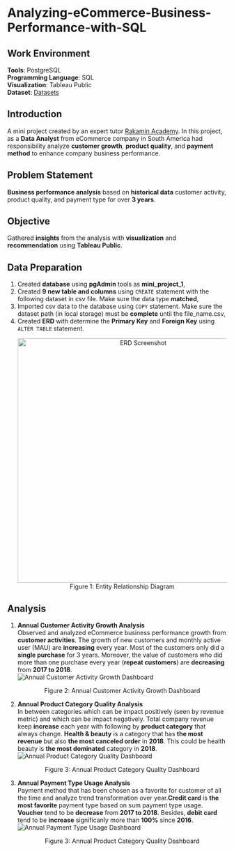 # **Analyzing-eCommerce-Business-Performance-with-SQL**

## **Work Environment**
**Tools**: PostgreSQL<br>
**Programming Language**: SQL<br>
**Visualization**: Tableau Public<br>
**Dataset**: [Datasets]()

## **Introduction**
A mini project created by an expert tutor [Rakamin Academy](https://www.rakamin.com/). In this project, as a **Data Analyst** from eCommerce company in South America had responsibility analyze **customer growth**, **product quality**, and **payment method** to enhance company business performance.

## **Problem Statement**
**Business performance analysis** based on **historical data** customer activity, product quality, and payment type for over **3 years**.

## **Objective**
Gathered **insights** from the analysis with **visualization** and **recommendation** using **Tableau Public**.

## **Data Preparation**
1. Created **database** using **pgAdmin** tools as **mini_project_1**,
2. Created **9 new table and columns** using `CREATE` statement with the following dataset in csv file. Make sure the data type
   **matched**,
3. Imported csv data to the database using `COPY` statement. Make sure the dataset path (in local storage) must be **complete**
   until the file_name.csv,
4. Created **ERD** with determine the **Primary Key** and **Foreign Key** using `ALTER TABLE` statement.
   <p align="center">
    <img width="561" alt="ERD Screenshot" src="https://user-images.githubusercontent.com/103989278/179973144-779cc9d1-ac84-4585-9d62-f09302d01597.png"><br>
    Figure 1: Entity Relationship Diagram
   </p>

## **Analysis**
1. **Annual Customer Activity Growth Analysis**<br>
   Observed and analyzed eCommerce business performance growth from **customer activities**. The growth of new customers and monthly active user (MAU) are **increasing** every year. Most of the customers only did a **single purchase** for 3 years. Moreover, the value of customers who did more than one purchase every year (**repeat customers**) are **decreasing** from **2017 to 2018**.
   <br>![Annual Customer Activity Growth Dashboard](https://user-images.githubusercontent.com/103989278/179975091-a7d007cc-de9d-428b-8227-7253642d0df2.png)<br>
   <p align="center">
    Figure 2: Annual Customer Activity Growth Dashboard
   </p>
2. **Annual Product Category Quality Analysis**<br>
   In between categories which can be impact positively (seen by revenue metric) and which can be impact negatively. Total company revenue keep **increase** each year with following by **product category** that always change. **Health & beauty** is a category that has **the most revenue** but also **the most canceled order** in **2018**. This could be health beauty is **the most dominated** category in **2018**.
   <br>![Annual Product Category Quality Dashboard](https://user-images.githubusercontent.com/103989278/179975534-a55deb0d-730d-45a7-8fcb-24772a3f0e30.png)<br>
   <p align="center">
    Figure 3: Annual Product Category Quality Dashboard
   </p>
3. **Annual Payment Type Usage Analysis**<br>
   Payment method that has been chosen as a favorite for customer of all the time and analyze trend transformation over year.**Credit card** is **the most favorite** payment type based on sum payment type usage. **Voucher** tend to be **decrease** from **2017 to 2018**. Besides, **debit card** tend to be **increase** significanly more than **100%** since **2016**.
   <br>![Annual Payment Type Usage Dashboard](https://user-images.githubusercontent.com/103989278/179975980-eafd7c76-0347-4339-9359-6a79f1582378.png)<br>
   <p align="center">
    Figure 3: Annual Product Category Quality Dashboard
   </p>